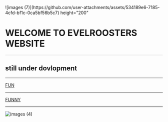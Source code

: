
<html lang="en">

<html>
![images (7)](https://github.com/user-attachments/assets/534189e6-7185-4cfd-bf1c-0ca5bf56b5c7) height="200"
<head>
	<title> <p> THIS IS Evilroosters websiteッ </p></title>
</head>
<body> 
<h1>WELCOME TO EVELROOSTERS WEBSITE </h1>
<hr/>
<h2>still under dovlopment</h2>
<hr>

<a href="https://www.youtube.com/watch?v=sYmOR_yTPv4">FUN</a>
  <hr>
<a href="https://www.youtube.com/watch?v=uKYV2qjYIS0&t=1s">FUNNY</a>
  <hr> 
<a href="https://coolsymbol.com/"></a>
<html lang="en">


![images (4)](https://github.com/user-attachments/assets/54ca3c0d-9869-4187-9415-19b50eb2f91f)


</body>

<html>

<head>
